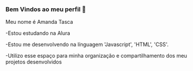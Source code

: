 ### Bem Vindos ao meu perfil 🖤
Meu nome é Amanda Tasca

-Estou estudando na Alura

-Estou me desenvolvendo na línguagem 'Javascript', 'HTML', 'CSS'.

-Utilizo esse espaço para minha organização e compartilhamento dos meu projetos desenvolvidos
